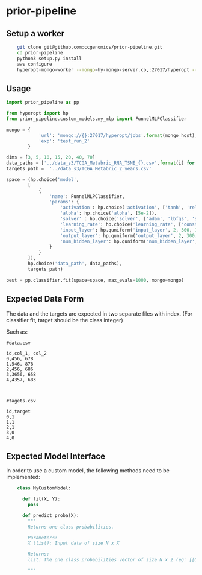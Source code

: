 # prior-pipeline

## Setup a worker

```bash
    git clone git@github.com:ccgenomics/prior-pipeline.git
    cd prior-pipeline
    python3 setup.py install
    aws configure
    hyperopt-mongo-worker --mongo=hy-mongo-server.co,:27017/hyperopt --poll-interval=0.1

```

## Usage

```python
import prior_pipeline as pp

from hyperopt import hp
from prior_pipeline.custom_models.my_mlp import FunnelMLPClassifier

mongo = {
            'url': 'mongo://{}:27017/hyperopt/jobs'.format(mongo_host),
            'exp': 'test_run_2'
        }

dims = [3, 5, 10, 15, 20, 40, 70]
data_paths = ['../data_s3/TCGA_Metabric_RNA_TSNE_{}.csv'.format(i) for i in dims]
targets_path =  '../data_s3/TCGA_Metabric_2_years.csv'

space = (hp.choice('model',
        [
            {
                'name': FunnelMLPClassifier,
                'params': {
                    'activation': hp.choice('activation', ['tanh', 'relu']),
                    'alpha': hp.choice('alpha', [5e-2]),
                    'solver' : hp.choice('solver', ['adam', 'lbfgs', 'sgd']),
                    'learning_rate': hp.choice('learning_rate', ['constant', 'adaptive']),
                    'input_layer': hp.quniform('input_layer', 2, 300, 1),
                    'output_layer': hp.quniform('output_layer', 2, 300, 1),
                    'num_hidden_layer': hp.quniform('num_hidden_layer', 2, 4, 1)
                }
            }
        ]),
        hp.choice('data_path', data_paths),
        targets_path)

best = pp.classifier.fit(space=space, max_evals=1000, mongo=mongo)
```

## Expected Data Form

The data and the targets are expected in two separate files with index.
(For classifier fit, target should be the class integer)

Such as:

    #data.csv

    id,col_1, col_2
    0,456, 678
    1,546, 878    
    2,456, 686    
    3,3656, 658    
    4,4357, 683    



    #tagets.csv

    id,target
    0,1
    1,1
    2,1
    3,0
    4,0

## Expected Model Interface

In order to use a custom model, the following methods need to be implemented:

```python
    class MyCustomModel:

      def fit(X, Y):
        pass

      def predict_proba(X):
        """
        Returns one class probabilities.

        Parameters:
        X (list): Input data of size N x X

        Returns:
        list: The one class probabilities vector of size N x 2 (eg: [[0.7,0.3],...])

        """
```
